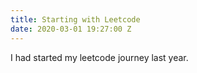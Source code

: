 ```yaml
---
title: Starting with Leetcode
date: 2020-03-01 19:27:00 Z
---
```


I had started my leetcode journey last year.